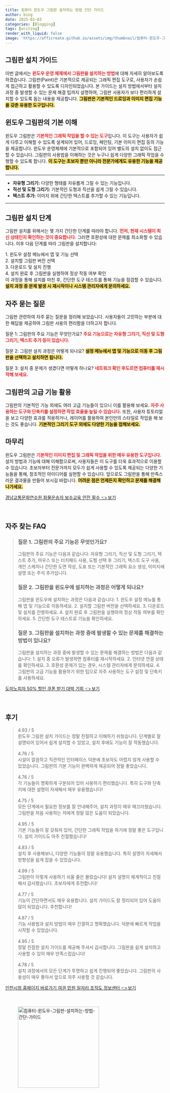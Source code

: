 ```yaml
---
title: 컴퓨터 윈도우 그림판 설치하는 방법 간단 가이드
author: bing
date: 2025-02-03
categories: [Blogging]
tags: [writing]
render_with_liquid: false
image: 'https://afficreate.github.io/assets/img/thumbnail/컴퓨터-윈도우-그림판-설치하는-방법-간단-가이드.webp'
---
```



<h2 id='그림판 설치 가이드'>그림판 설치 가이드</h2>

<p>이번 글에서는 <b><span style="color: #ee2323;">윈도우 운영 체제에서 그림판을 설치하는 방법</span></b>에 대해 자세히 알아보도록 하겠습니다. 그림판(Paint)은 기본적으로 제공되는 그래픽 편집 도구로, 사용자가 손쉽게 접근하고 활용할 수 있도록 디자인되었습니다. 본 가이드는 설치 방법에서부터 설치 과정 중 발생할 수 있는 문제 해결 팁까지 설명하여, 그림판 사용자가 보다 편리하게 설치할 수 있도록 돕는 내용을 제공합니다. <b><span style="background-color: #ffe066;">그림판은 기본적인 드로잉과 이미지 편집 기능을 갖춘 유용한 도구입니다.</span></b></p>

<h2 id='윈도우 그림판의 기본 이해'>윈도우 그림판의 기본 이해</h2>

<p>윈도우 그림판은 <b><span style="color: #ee2323;">기본적인 그래픽 작업을 할 수 있는 도구</span></b>입니다. 이 도구는 사용자가 쉽게 다루고 이해할 수 있도록 설계되어 있어, 드로잉, 페인팅, 기본 이미지 편집 등의 기능을 제공합니다. 윈도우 운영체제에 기본적으로 포함되어 있어 별도의 설치 없이도 접근할 수 있습니다. 그림판의 사용법을 이해하는 것은 누구나 쉽게 다양한 그래픽 작업을 수행할 수 있도록 합니다. <b><span style="background-color: #ffe066;">이 도구는 초보자 뿐만 아니라 전문가에게도 유용한 기능을 제공합니다.</span></b></p>

<hr />

<ul>
    <li><b>자유형 그리기:</b> 다양한 형태를 자유롭게 그릴 수 있는 기능입니다.</li>
    <li><b>직선 및 도형 그리기:</b> 기본적인 도형과 직선을 쉽게 그릴 수 있습니다.</li>
    <li><b>텍스트 추가:</b> 이미지 위에 간단한 텍스트를 추가할 수 있는 기능입니다.</li>
</ul>

<hr />

<h2 id='그림판 설치 단계'>그림판 설치 단계</h2>

<p>그림판 설치를 위해서는 몇 가지 간단한 단계를 따라야 합니다. <b><span style="color: #ee2323;">먼저, 현재 시스템이 최신 상태인지 확인하는 것이 중요합니다.</span></b> 그러면 호환성에 대한 문제를 최소화할 수 있습니다. 이후 다음 단계를 따라 그림판을 설치합니다:</p>

<p>1. 윈도우 설정 메뉴에서 앱 및 기능 선택<br>
2. 설치할 그림판 버전 선택<br>
3. 다운로드 및 설치 진행<br>
4. 설치 완료 후 그림판을 실행하여 정상 작동 여부 확인<br>
이 과정을 통해 설치를 마친 후, 간단한 도구 테스트를 통해 기능을 점검할 수 있습니다. <b><span style="background-color: #ffe066;">설치 과정 중 문제 발생 시 재시작이나 시스템 관리자에게 문의하세요.</span></b></p>

<h2 id='자주 묻는 질문'>자주 묻는 질문</h2>

<p>그림판 관련하여 자주 묻는 질문을 정리해 보았습니다. 사용자들이 고민하는 부분에 대한 해답을 제공하여 그림판 사용의 편리함을 더하고자 합니다.</p>

<p>질문 1: 그림판의 주요 기능은 무엇인가요? <b><span style="color: #ee2323;">주요 기능으로는 자유형 그리기, 직선 및 도형 그리기, 텍스트 추가 등이 있습니다.</span></b></p>

<p>질문 2: 그림판 설치 과정은 어떻게 되나요? <b><span style="background-color: #ffe066;">설정 메뉴에서 앱 및 기능으로 이동 후 그림판을 선택하고 설치하면 됩니다.</span></b></p>

<p>질문 3: 설치 중 문제가 생겼다면 어떻게 하나요? <b><span style="color: #ee2323;">네트워크 확인 후도르면 컴퓨터를 재시작해 보세요.</span></b></p>

<h2 id='그림판의 고급 기능 활용'>그림판의 고급 기능 활용</h2>

<p>그림판의 기본적인 기능 외에도 여러 고급 기능들이 있으니 이를 활용해 보세요. <b><span style="color: #ee2323;">자주 사용하는 도구와 단축키를 설정하면 작업 효율을 높일 수 있습니다.</span></b> 또한, 사용자 튜토리얼을 보고 다양한 효과를 적용하거나, 레이어를 활용하여 본인만의 스타일로 작업을 해 보는 것도 좋습니다. <b><span style="background-color: #ffe066;">기본적인 그리기 도구 외에도 다양한 기능을 접해보세요.</span></b></p>

<h2 id='마무리'>마무리</h2>

<p>윈도우 그림판은 <b><span style="color: #ee2323;">기본적인 이미지 편집 및 그래픽 작업을 위한 매우 유용한 도구입니다.</span></b> 설치 방법과 기능에 대해 이해함으로써, 사용자들은 이 도구를 더욱 효과적으로 이용할 수 있습니다. 초보자부터 전문가까지 모두가 쉽게 사용할 수 있도록 제공되는 다양한 기능들을 통해, 창조적인 아이디어를 실현할 수 있습니다. 앞으로도 그림판을 통해 만족스러운 결과물을 만들어 보시길 바랍니다. <b><span style="background-color: #ffe066;">어려운 점은 언제든지 확인하고 문제를 해결해 나가세요.</span></b></p>


<p><a class="click-button" title="경남교통문화연수원 화물운송자 보수교육 안전 필수" href="https://afficreate.github.io/posts/%EA%B2%BD%EB%82%A8%EA%B5%90%ED%86%B5%EB%AC%B8%ED%99%94%EC%97%B0%EC%88%98%EC%9B%90-%ED%99%94%EB%AC%BC%EC%9A%B4%EC%86%A1%EC%9E%90-%EB%B3%B4%EC%88%98%EA%B5%90%EC%9C%A1-%EC%95%88%EC%A0%84-%ED%95%84%EC%88%98/" rel="dofollow">경남교통문화연수원 화물운송자 보수교육 안전 필수 👈 보기</a></p><br>
<h2 id='자주_찾는_FAQ'>자주 찾는 FAQ</h2>
<div itemscope="" itemtype="https://schema.org/FAQPage"> 
<blockquote> 
<div itemscope="" itemprop="mainEntity" itemtype="https://schema.org/Question"> 
<h3 itemprop="name">질문 1. 그림판의 주요 기능은 무엇인가요?</h3> 
<div itemscope="" itemprop="acceptedAnswer" itemtype="https://schema.org/Answer"> 
<span itemprop="text"> 
<p>그림판의 주요 기능은 다음과 같습니다: 자유형 그리기, 직선 및 도형 그리기, 텍스트 추가, 마우스 또는 터치패드 사용, 도형 선택 후 그리기, 텍스트 도구 사용, 개인 스케치나 간단한 도면 작성, 도표 또는 기본적인 그래픽 요소 생성, 이미지에 설명 또는 주석 추가입니다.</p> 
</span> 
</div> 
</div> 

<div itemscope="" itemprop="mainEntity" itemtype="https://schema.org/Question"> 
<h3 itemprop="name">질문 2. 그림판을 윈도우에 설치하는 과정은 어떻게 되나요?</h3> 
<div itemscope="" itemprop="acceptedAnswer" itemtype="https://schema.org/Answer"> 
<span itemprop="text"> 
<p>그림판을 윈도우에 설치하는 과정은 다음과 같습니다: 1. 윈도우 설정 메뉴를 통해 앱 및 기능으로 이동하세요. 2. 설치할 그림판 버전을 선택하세요. 3. 다운로드 및 설치를 진행하세요. 4. 설치 완료 후 그림판을 실행하여 정상 작동 여부를 확인하세요. 5. 간단한 도구 테스트로 기능을 확인하세요.</p> 
</span> 
</div> 
</div> 

<div itemscope="" itemprop="mainEntity" itemtype="https://schema.org/Question"> 
<h3 itemprop="name">질문 3. 그림판을 설치하는 과정 중에 발생할 수 있는 문제를 해결하는 방법이 있나요?</h3> 
<div itemscope="" itemprop="acceptedAnswer" itemtype="https://schema.org/Answer"> 
<span itemprop="text"> 
<p>그림판을 설치하는 과정 중에 발생할 수 있는 문제를 해결하는 방법은 다음과 같습니다: 1. 설치 중 오류가 발생하면 컴퓨터를 재시작하세요. 2. 인터넷 연결 상태를 확인하세요. 3. 호환성 문제가 있는 경우, 시스템 관리자에게 문의하세요. 4. 그림판의 고급 기능을 활용하기 위한 팁으로 자주 사용하는 도구 설정 및 단축키를 사용하세요.</p> 
</span> 
</div> 
</div> 
</blockquote> 
</div>
<p><a class="click-button" title="도미노피자 50% 할인 쿠폰 받기 대박 기회" href="https://afficreate.github.io/posts/%EB%8F%84%EB%AF%B8%EB%85%B8%ED%94%BC%EC%9E%90-50-%ED%95%A0%EC%9D%B8-%EC%BF%A0%ED%8F%B0-%EB%B0%9B%EA%B8%B0-%EB%8C%80%EB%B0%95-%EA%B8%B0%ED%9A%8C/" rel="dofollow">도미노피자 50% 할인 쿠폰 받기 대박 기회 👈 보기</a></p><br>
<h2 id='후기'>후기</h2>
<div itemscope itemtype="https://schema.org/Product">
  <blockquote>
  <div itemprop="review" itemscope itemtype="https://schema.org/Review">
      <div itemprop="reviewRating" itemscope itemtype="https://schema.org/Rating"> <span itemprop="ratingValue">4.93</span> / <span itemprop="bestRating">5</span> </div>
      <span itemprop="reviewBody">윈도우 그림판 설치 가이드는 정말 친절하고 이해하기 쉬웠습니다. 단계별로 잘 설명되어 있어서 쉽게 설치할 수 있었고, 설치 후에도 기능이 잘 작동했습니다.</span>
  </div>
  <br>
  <div itemprop="review" itemscope itemtype="https://schema.org/Review">
      <div itemprop="reviewRating" itemscope itemtype="https://schema.org/Rating"> <span itemprop="ratingValue">4.76</span> / <span itemprop="bestRating">5</span> </div>
      <span itemprop="reviewBody">시설이 깔끔하고 직관적인 인터페이스 덕분에 초보자도 어렵지 않게 사용할 수 있었습니다. 그림판의 기본 기능이 완벽하게 제공되어 정말 좋았습니다.</span>
  </div>
  <br>
  <div itemprop="review" itemscope itemtype="https://schema.org/Review">
      <div itemprop="reviewRating" itemscope itemtype="https://schema.org/Rating"> <span itemprop="ratingValue">4.76</span> / <span itemprop="bestRating">5</span> </div>
      <span itemprop="reviewBody">각 기능들이 명확하게 구분되어 있어 사용하기 편리했습니다. 특히 도구와 단축키에 대한 설명이 자세해서 매우 유용했습니다!</span>
  </div>
  <br>
  <div itemprop="review" itemscope itemtype="https://schema.org/Review">
      <div itemprop="reviewRating" itemscope itemtype="https://schema.org/Rating"> <span itemprop="ratingValue">4.75</span> / <span itemprop="bestRating">5</span> </div>
      <span itemprop="reviewBody">모든 단계에서 필요한 정보를 잘 안내해주어, 설치 과정이 매우 매끄러웠습니다. 그림판을 처음 사용하는 저에게 정말 많은 도움이 되었습니다.</span>
  </div>
  <br>
  <div itemprop="review" itemscope itemtype="https://schema.org/Review">
      <div itemprop="reviewRating" itemscope itemtype="https://schema.org/Rating"> <span itemprop="ratingValue">4.95</span> / <span itemprop="bestRating">5</span> </div>
      <span itemprop="reviewBody">기본 기능들이 잘 갖춰져 있어, 간단한 그래픽 작업을 하기에 정말 좋은 도구입니다. 설치 가이드도 아주 친절했습니다!</span>
  </div>
  <br>
  <div itemprop="review" itemscope itemtype="https://schema.org/Review">
      <div itemprop="reviewRating" itemscope itemtype="https://schema.org/Rating"> <span itemprop="ratingValue">4.83</span> / <span itemprop="bestRating">5</span> </div>
      <span itemprop="reviewBody">설치 후 사용해보니, 다양한 기능들이 정말 유용했습니다. 특히 설명이 자세해서 방향성을 쉽게 잡을 수 있었습니다.</span>
  </div>
  <br>
  <div itemprop="review" itemscope itemtype="https://schema.org/Review">
      <div itemprop="reviewRating" itemscope itemtype="https://schema.org/Rating"> <span itemprop="ratingValue">4.99</span> / <span itemprop="bestRating">5</span> </div>
      <span itemprop="reviewBody">그림판이 이렇게 사용하기 쉬울 줄은 몰랐습니다! 설치 설명이 체계적이고 친절해서 감사했습니다. 초보자에게 추천합니다!</span>
  </div>
  <br>
  <div itemprop="review" itemscope itemtype="https://schema.org/Review">
      <div itemprop="reviewRating" itemscope itemtype="https://schema.org/Rating"> <span itemprop="ratingValue">4.77</span> / <span itemprop="bestRating">5</span> </div>
      <span itemprop="reviewBody">기능이 간단하면서도 매우 유용합니다. 설치 가이드도 잘 정리되어 있어 도움이 많이 되었습니다. 추천합니다!</span>
  </div>
  <br>
  <div itemprop="review" itemscope itemtype="https://schema.org/Review">
      <div itemprop="reviewRating" itemscope itemtype="https://schema.org/Rating"> <span itemprop="ratingValue">4.87</span> / <span itemprop="bestRating">5</span> </div>
      <span itemprop="reviewBody">기능 사용법과 설치 방법이 매우 간결하고 명확했습니다. 덕분에 빠르게 작업을 시작할 수 있었습니다.</span>
  </div>
  <br>
  <div itemprop="review" itemscope itemtype="https://schema.org/Review">
      <div itemprop="reviewRating" itemscope itemtype="https://schema.org/Rating"> <span itemprop="ratingValue">4.95</span> / <span itemprop="bestRating">5</span> </div>
      <span itemprop="reviewBody">정말 친절한 설치 가이드를 제공해 주셔서 감사합니다. 그림판을 쉽게 설치하고 사용할 수 있어 매우 만족스럽습니다!</span>
  </div>
  <br>
  <div itemprop="review" itemscope itemtype="https://schema.org/Review">
      <div itemprop="reviewRating" itemscope itemtype="https://schema.org/Rating"> <span itemprop="ratingValue">4.78</span> / <span itemprop="bestRating">5</span> </div>
      <span itemprop="reviewBody">설치 과정에서의 모든 단계가 투명하고 쉽게 진행되어 좋았습니다. 그림판의 사용성이 매우 좋아서 앞으로 자주 사용할 것 같습니다.</span>
  </div>
  </blockquote>
</div>
<p><a class="click-button" title="인천시청 홈페이지 바로가기 여권 민원 일자리 조직도 정보센터" href="https://afficreate.github.io/posts/%EC%9D%B8%EC%B2%9C%EC%8B%9C%EC%B2%AD-%ED%99%88%ED%8E%98%EC%9D%B4%EC%A7%80-%EB%B0%94%EB%A1%9C%EA%B0%80%EA%B8%B0-%EC%97%AC%EA%B6%8C-%EB%AF%BC%EC%9B%90-%EC%9D%BC%EC%9E%90%EB%A6%AC-%EC%A1%B0%EC%A7%81%EB%8F%84-%EC%A0%95%EB%B3%B4%EC%84%BC%ED%84%B0/" rel="dofollow">인천시청 홈페이지 바로가기 여권 민원 일자리 조직도 정보센터 👈 보기</a></p><br>
<figure class="image"><img src="https://afficreate.github.io/assets/img/thumbnail/컴퓨터-윈도우-그림판-설치하는-방법-간단-가이드.webp" alt="컴퓨터-윈도우-그림판-설치하는-방법-간단-가이드" width="256" height="256"></figure>